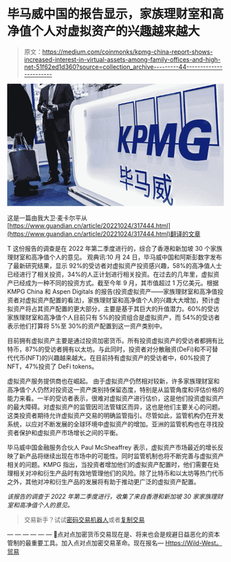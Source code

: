 # 毕马威中国的报告显示，家族理财室和高净值个人对虚拟资产的兴趣越来越大

> 原文：<https://medium.com/coinmonks/kpmg-china-report-shows-increased-interest-in-virtual-assets-among-family-offices-and-high-net-51f62ed1d360?source=collection_archive---------44----------------------->

![](img/000875ec766323e7f1701185cead51c3.png)

这是一篇由我大卫·麦卡尔平从[https://www.guandian.cn/article/20221024/317444.html](https://www.guandian.cn/article/20221024/317444.html)翻译的文章

T 这份报告的调查是在 2022 年第二季度进行的，综合了香港和新加坡 30 个家族理财室和高净值个人的意见。
观典讯:10 月 24 日，毕马威中国和阿斯彭数字发布了最新研究结果，显示 92%的受访者对虚拟资产投资感兴趣，58%的高净值人士已经进行了相关投资，34%的人正计划进行相关投资。在过去的几年里，虚拟资产已经成为一种不同的投资方式。截至今年 9 月，其市值超过 1 万亿美元。根据 KMPG China 和 Aspen Digitals 的报告(投资虚拟资产——家族理财室和高净值投资者对虚拟资产配置的看法)，家族理财室和高净值个人的兴趣大大增加，预计虚拟资产将占其资产配置的更大部分，主要是基于其巨大的升值潜力。60%的受访家族理财室和高净值个人目前只有 5%的投资组合是虚拟资产，而 54%的受访者表示他们打算将 5%至 30%的资产配置到这一资产类别中。

目前拥有虚拟资产主要是通过投资加密货币。所有投资虚拟资产的受访者都拥有比特币，87%的受访者拥有以太坊。与此同时，投资者对分散融资(DeFi)和不可替代代币(NFT)的兴趣越来越大。在目前持有虚拟资产的受访者中，60%投资了 NFT，47%投资了 DeFi tokens。

虚拟资产服务提供商也在崛起。
由于虚拟资产仍然相对较新，许多家族理财室和高净值个人仍然对投资这一资产类别持保留态度，特别是从监管角度和评估价格的能力来看。一半的受访者表示，很难对虚拟资产进行估价，这是他们投资虚拟资产的最大障碍。对虚拟资产的监管因司法管辖区而异，这也是他们主要关心的问题。这类投资者期待允许虚拟资产交易的明确监管指引。尽管如此，监管机构仍在开发系统，以应对不断发展的全球环境中虚拟资产的增加。亚洲的监管机构也在寻找投资者保护和虚拟资产市场增长之间的平衡。

毕马威中国金融服务合伙人 Paul McSheaffrey 表示，虚拟资产市场最近的增长反映了新产品将继续出现在市场中的可能性。同时监管机制也将不断完善与虚拟资产相关的问题。KMPG 指出，当投资者增加他们的虚拟资产配置时，他们需要在处理相关对冲和衍生产品时有效地管理他们的风险。除了比特币和以太坊等热门代币之外，其他对冲和衍生产品的发展将有助于推动更广泛的虚拟资产配置。

*该报告的调查于 2022 年第二季度进行，收集了来自香港和新加坡 30 家家族理财室和高净值个人的意见。*

> 交易新手？试试[密码交易机器人](/coinmonks/crypto-trading-bot-c2ffce8acb2a)或者[复制交易](/coinmonks/top-10-crypto-copy-trading-platforms-for-beginners-d0c37c7d698c)

— — — — — —
🔴点对点加密货币交易现在是、将来也会是规避日益恶化的资本管制的最重要工具。加入点对点加密交易革命。现在报名— [Https://Wild-West。贸易](https://www.youtube.com/redirect?event=video_description&redir_token=QUFFLUhqbEs0WWgybWhXelY1SGZoRC1mN1FYS2tyZGRFd3xBQ3Jtc0tueUt1d01FcS00ZllzQzBBTndkOXktbVZnY2Rha1c1Q0xVWHp6aVJpNjdqMXUyN0FzMmpoaWJWT3NGQm5acE84V1Qtc0lUcGpaYU9ralN0NUVINlBlNGVzb1JCV3c3RElqaVVsQXRrUm9pR0RnTEFYaw&q=https%3A%2F%2Fwild-west.trade%2F&v=snmHTbk-DSU)